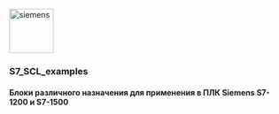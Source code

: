 
[<img src='https://cdn.jsdelivr.net/npm/simple-icons@3.0.1/icons/siemens.svg' alt='siemens' height='80'>](https://support.industry.siemens.com/)  
### S7_SCL_examples
#### Блоки различного назначения для применения в ПЛК Siemens S7-1200 и S7-1500
